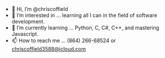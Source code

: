 - 👋 Hi, I’m @chriscoffield
- 👀 I’m interested in ... learning all I can in the field of software development.
- 🌱 I’m currently learning ... Python, C, C#, C++, and mastering Javascript.
- 📫 How to reach me ... (864) 266-68524 or chriscoffield3588@icloud.com

<!---
chriscoffield/chriscoffield is a ✨ special ✨ repository because its `README.md` (this file) appears on your GitHub profile.
You can click the Preview link to take a look at your changes.
--->
